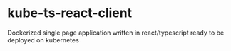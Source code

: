# kube-ts-react-client
Dockerized single page application written in react/typescript ready to be deployed on kubernetes 

